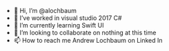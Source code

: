 - 👋 Hi, I’m @alochbaum
- 👀 I’ve worked in visual studio 2017 C#
- 🌱 I’m currently learning Swift UI
- 💞️ I’m looking to collaborate on nothing at this time
- 📫 How to reach me Andrew Lochbaum on Linked In

<!---
alochbaum/alochbaum is a ✨ special ✨ repository because its `README.md` (this file) appears on your GitHub profile.
You can click the Preview link to take a look at your changes.
--->
